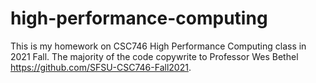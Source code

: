 # high-performance-computing

This is my homework on CSC746 High Performance Computing class in 2021 Fall. The majority of the code copywrite to Professor Wes Bethel https://github.com/SFSU-CSC746-Fall2021.
